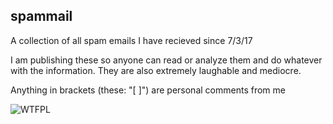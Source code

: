 ## spammail
A collection of all spam emails I have recieved since 7/3/17

I am publishing these so anyone can read or analyze them and do whatever with the information. They are also extremely laughable and mediocre.

Anything in brackets (these: "[ ]") are personal comments from me

![WTFPL](http://www.wtfpl.net/wp-content/uploads/2012/12/wtfpl-badge-1.png)
